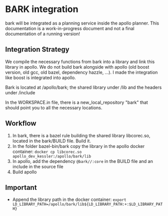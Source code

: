 # BARK integration

bark will be integrated as a planning service inside the apollo planner. This documentation is a work-in-progress document and not a final documentation of a running version!

## Integration Strategy
We compile the necessary functions from bark into a library and link this library in apollo. We do not build bark alongside with apollo (old boost version, old gcc, old bazel, dependency hazzle, ...). I made the integration like boost is integrated into apollo.

Bark is located at /apollo/bark;
the shared library under /lib
and the headers under /include

In the WORKSPACE.in file, there is a new_local_repository "bark" that should point you to all the necessary locations.

## Workflow

1. In bark, there is a bazel rule building the shared library libcorec.so, located in the bark/BUILD file. Build it.
2. In the folder bazel-bin/bark copy the library in the apollo docker container: ```docker cp libcorec.so  apollo_dev_kessler:/apollo/bark/lib```
3. In apollo, add the dependency ```@bark//:core``` in the BUILD file and an include in the source file
4. Build apollo

## Important

* Append the library path in the docker container: ```export LD_LIBRARY_PATH=/apollo/bark/lib${LD_LIBRARY_PATH:+:$LD_LIBRARY_PATH}```

